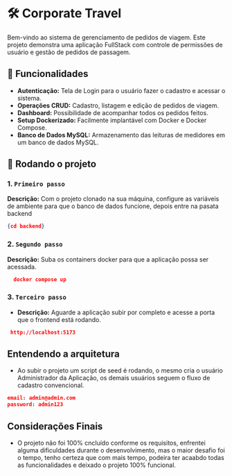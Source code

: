 # 🛠️ Corporate Travel 

Bem-vindo ao sistema de gerenciamento de pedidos de viagem. Este projeto demonstra uma aplicação FullStack com controle de permissões de usuário e gestão de pedidos de passagem.

## 🚀 Funcionalidades

- **Autenticação:** Tela de Login para o usuário fazer o cadastro e acessar o sistema.
- **Operações CRUD:** Cadastro, listagem e edição de pedidos de viagem.
- **Dashboard:** Possibilidade de acompanhar todos os pedidos feitos.
- **Setup Dockerizado:** Facilmente implantável com Docker e Docker Compose.
- **Banco de Dados MySQL:** Armazenamento das leituras de medidores em um banco de dados MySQL.

## 📂 Rodando o projeto

### 1. `Primeiro passo`

**Descrição:** Com o projeto clonado na sua máquina, configure as variáveis de ambiente para que o banco de dados funcione, depois entre na pasata backend

  ```json
  {cd backend}
```

### 2. `Segundo passo`

**Descrição:** Suba os containers docker para que a aplicação possa ser acessada.

```json
  docker compose up
```

### 3. `Terceiro passo`

- **Descrição:** Aguarde a aplicação subir por completo e acesse a porta que o frontend está rodando.

 ```json
  http://localhost:5173
```

##  Entendendo a arquitetura

  * Ao subir o projeto um script de seed é rodando, o mesmo cria o usuário Administrador da Aplicação, os demais usuários seguem o fluxo de cadastro convencional.

  ```json
  email: admin@admin.com
  password: admin123
```

## Considerações Finais

* O projeto não foi 100% cncluído conforme os requisitos, enfrentei alguma dificuldades durante o desenvolvimento, mas o maior desafio foi o tempo, tenho certeza que com mais tempo, podeira ter acaabdo todas as funcionalidades e deixado o projeto 100% funcional.
